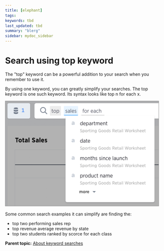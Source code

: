 ```yaml
---
title: [elephant]
tags: 
keywords: tbd
last_updated: tbd
summary: "blerg"
sidebar: mydoc_sidebar
---
```

# Search using top keyword

The "top" keyword can be a powerful addition to your search when you remember to use it.

By using one keyword, you can greatly simplify your searches. The top keyword is one such keyword. Its syntax looks like top n for each x.

 ![](../../../images/top_fruit.png "Top keyword syntax") 

Some common search examples it can simplify are finding the:

-   top two performing sales rep
-   top revenue average revenue by state
-   top two students ranked by scorce for each class

**Parent topic:** [About keyword searches](../../../admin/complex_searches/about_keyword_searches.html)

